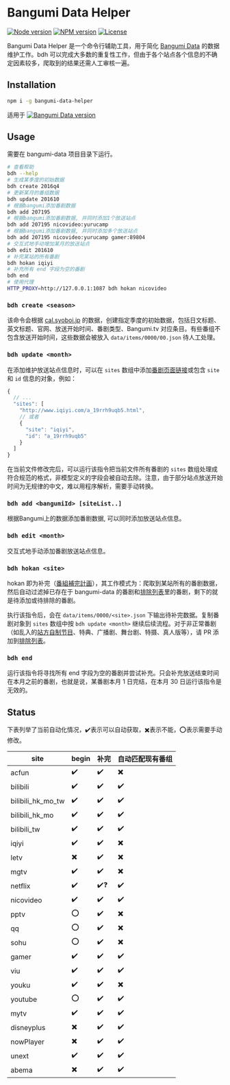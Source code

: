 # Bangumi Data Helper

[![Node version](https://badgen.net/npm/node/bangumi-data-helper?icon=https://simpleicons.now.sh/node-dot-js/fff)](https://nodejs.org)
[![NPM version](https://badgen.net/npm/v/bangumi-data-helper?icon=npm)](https://www.npmjs.com/package/bangumi-data-helper)
[![License](https://badgen.net/npm/license/bangumi-data-helper?icon=https://api.iconify.design/octicon:law.svg?color=white)](https://github.com/bangumi-data/helper/blob/master/LICENSE)

Bangumi Data Helper 是一个命令行辅助工具，用于简化 [Bangumi Data](https://github.com/bangumi-data/bangumi-data) 的数据维护工作。bdh 可以完成大多数的重复性工作，但由于各个站点各个信息的不确定因素较多，爬取到的结果还需人工审核一遍。

## Installation

```bash
npm i -g bangumi-data-helper
```

适用于 [![Bangumi Data version](https://badgen.net/badge/bangumi-data/0.3.x)](https://github.com/bangumi-data/bangumi-data)

## Usage

需要在 bangumi-data 项目目录下运行。

```bash
# 查看帮助
bdh --help
# 生成某季度的初始数据
bdh create 2016q4
# 更新某月的番组数据
bdh update 201610
# 根据bangumi添加番剧数据
bdh add 207195
# 根据bangumi添加番剧数据, 并同时添加1个放送站点
bdh add 207195 nicovideo:yurucamp
# 根据bangumi添加番剧数据, 并同时添加多个放送站点
bdh add 207195 nicovideo:yurucamp gamer:89804
# 交互式地手动增加某月的放送站点
bdh edit 201610
# 补完某站的所有番剧
bdh hokan iqiyi
# 补充所有 end 字段为空的番剧
bdh end
# 使用代理
HTTP_PROXY=http://127.0.0.1:1087 bdh hokan nicovideo
```

### `bdh create <season>`

该命令会根据 [cal.syoboi.jp](http://cal.syoboi.jp/quarter/) 的数据，创建指定季度的初始数据，包括日文标题、英文标题、官网、放送开始时间、番剧类型、Bangumi.tv 对应条目。有些番组不包含放送开始时间，这些数据会被放入 `data/items/0000/00.json` 待人工处理。

### `bdh update <month>`

在添加维护放送站点信息时，可以在 `sites` 数组中添加[番剧页面链接](https://github.com/bangumi-data/bangumi-data/blob/master/CONTRIBUTING.md#%E7%AB%99%E7%82%B9-url-%E6%8B%BC%E6%8E%A5)或包含 `site` 和 `id` 信息的对象，例如：

```js
{
  // ...
  "sites": [
    "http://www.iqiyi.com/a_19rrh9uqb5.html",
    // 或者
    {
      "site": "iqiyi",
      "id": "a_19rrh9uqb5"
    }
  ]
}
```

在当前文件修改完后，可以运行该指令把当前文件所有番剧的 `sites` 数组处理成符合规范的格式，非模型定义的字段会被自动去除。注意，由于部分站点放送开始时间为无规律的中文，难以用程序解析，需要手动转换。

### `bdh add <bangumiId> [siteList..]`

根据Bangumi上的数据添加番剧数据, 可以同时添加放送站点信息。

### `bdh edit <month>`

交互式地手动添加番剧放送站点信息。

### `bdh hokan <site>`

hokan 即为补完（[番組補完計画](https://github.com/bangumi-data/bangumi-data/issues/11)），其工作模式为：爬取到某站所有的番剧数据，然后自动过滤掉已存在于 bangumi-data 的番剧和[排除列表](https://github.com/bangumi-data/helper/tree/master/exclusions)里的番剧，剩下的就是待添加或待排除的番剧。

执行该指令后，会在 `data/items/0000/<site>.json` 下输出待补完数据。复制番剧对象到 `sites` 数组中按 `bdh update <month>` 继续后续流程。对于非正常番剧（如乱入的[站方自制节目](https://www.iqiyi.com/a_19rrh5w971.html)、特典、广播剧、舞台剧、特摄、真人版等），请 PR 添加到[排除列表](https://github.com/bangumi-data/helper/tree/master/exclusions)。

### `bdh end`

运行该指令将寻找所有 end 字段为空的番剧并尝试补充。只会补充放送结束时间在本月之前的番剧，也就是说，某番剧本月 1 日完结，在本月 30 日运行该指令是无效的。

## Status

下表列举了当前自动化情况，✔️表示可以自动获取，✖️表示不能，⭕表示需要手动修改。

| site      | begin | 补完 | 自动匹配现有番组 |
| --------- | ----- | --- | --------------- |
| acfun     | ✔️    | ✔️  | ✖️             |
| bilibili  | ✔️    | ✔️  | ✔️             |
| bilibili_hk_mo_tw |✔️|✔️| ✔️             |
| bilibili_hk_mo| ✔️| ✔️  | ✔️             |
| bilibili_tw | ✔️  | ✔️  | ✔️             |
| iqiyi     | ✔️    | ✔️  | ✖️             |
| letv      | ✖️    | ✔️  | ✖️             |
| mgtv      | ✔️    | ✔️  | ✖️             |
| netflix   | ✔️    | ✔️❓| ✔️             |
| nicovideo | ✔️    | ✔️  | ✔️             |
| pptv      | ⭕    | ✔️  | ✖️             |
| qq        | ⭕    | ✔️  | ✖️             |
| sohu      | ⭕    | ✔️  | ✖️             |
| gamer     | ✔️    | ✔️  | ✔️             |
| viu       | ✔️    | ✔️  | ✔️             |
| youku     | ✔️    | ✔️  | ✖️             |
| youtube   | ⭕    | ✔️  | ✔️             |
| mytv      | ✔️    | ✔️  | ✔️             |
| disneyplus| ✖️    | ✔️  | ✔️             |
| nowPlayer | ✖️    | ✔️  | ✔️             |
| unext     | ✔️    | ✔️  | ✔️             |
| abema     | ✖️    | ✔️  | ✔️             |
